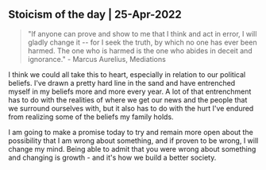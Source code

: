 ## Stoicism of the day | 25-Apr-2022

> "If anyone can prove and show to me that I think and act in error, I will gladly change it -- for I seek the truth, by which no one has ever been harmed. The one who is harmed is the one who abides in deceit and ignorance." - Marcus Aurelius, Mediations

I think we could all take this to heart, especially in relation to our political beliefs. I've drawn a pretty hard line in the sand and have entrenched myself in my beliefs more and more every year. A lot of that entrenchment has to do with the realities of where we get our news and the people that we surround ourselves with, but it also has to do with the hurt I've endured from realizing some of the beliefs my family holds. 

I am going to make a promise today to try and remain more open about the possibility that I am wrong about something, and if proven to be wrong, I will change my mind. Being able to admit that you were wrong about something and changing is growth - and it's how we build a better society. 